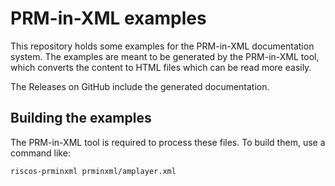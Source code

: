 # PRM-in-XML examples

This repository holds some examples for the PRM-in-XML documentation system.
The examples are meant to be generated by the PRM-in-XML tool, which
converts the content to HTML files which can be read more easily.

The Releases on GitHub include the generated documentation.

## Building the examples

The PRM-in-XML tool is required to process these files. To build them, use a command like:

    riscos-prminxml prminxml/amplayer.xml
